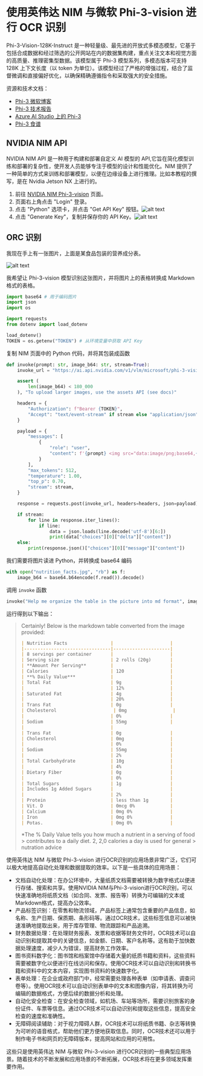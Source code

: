 # 使用英伟达 NIM 与微软 Phi-3-vision 进行 OCR 识别

Phi-3-Vision-128K-Instruct 是一种轻量级、最先进的开放式多模态模型，它基于包括合成数据和经过筛选的公开网站在内的数据集构建，重点关注文本和视觉方面的高质量、推理密集型数据。该模型属于 Phi-3 模型系列，多模态版本可支持 128K 上下文长度（以 token 为单位）。该模型经过了严格的增强过程，结合了监督微调和直接偏好优化，以确保精确遵循指令和采取强大的安全措施。

资源和技术文档：

-  [Phi-3 微软博客](https://azure.microsoft.com/blog/new-models-added-to-the-phi-3-family-available-on-microsoft-azure/?WT.mc_id=studentamb_228125)
-  [Phi-3 技术报告](https://aka.ms/phi3-tech-report)
-  [Azure AI Studio 上的 Phi-3](https://aka.ms/try-phi3vision)
-  [Phi-3 食谱](https://github.com/microsoft/Phi-3CookBook)

 
## NVIDIA NIM API

NVIDIA NIM API 是一种用于构建和部署自定义 AI 模型的 API,它旨在简化模型训练和部署的复杂性，使开发人员能够专注于模型的设计和性能优化。NIM 提供了一种简单的方式来训练和部署模型，以便在边缘设备上进行推理。比如本教程的撰写，是在 Nvidia Jetson NX 上进行的。

1. 前往 [NVIDIA NIM Phi-3-vision](https://build.nvidia.com/microsoft/phi-3-vision-128k-instruct) 页面。
2. 页面右上角点击 "Login" 登录。
3. 点击 "Python" 选项卡，并点击 "Get API Key" 按钮。![alt text](https://raw.githubusercontent.com/JamboChen/Jambo-blog/master/img/phi3/ocr/1.png)
4. 点击 "Generate Key"，复制并保存你的 API Key。![alt text](https://raw.githubusercontent.com/JamboChen/Jambo-blog/master/img/phi3/ocr/2.png)

## ORC 识别

我现在手上有一张图片，上面是某食品包装的营养成分表。

![alt text](https://raw.githubusercontent.com/JamboChen/Jambo-blog/master/example/phi3/nutrition_facts.jpg)

我希望让 Phi-3-vision 模型识别这张图片，并将图片上的表格转换成 Markdown 格式的表格。

```python
import base64 # 用于编码图片
import json
import os

import requests
from dotenv import load_dotenv

load_dotenv()
TOKEN = os.getenv("TOKEN") # 从环境变量中获取 API Key
```

复制 NIM 页面中的 Python 代码，并将其包装成函数

```python
def invoke(prompt: str, image_b64: str, stream=True):
    invoke_url = "https://ai.api.nvidia.com/v1/vlm/microsoft/phi-3-vision-128k-instruct"

    assert (
        len(image_b64) < 180_000
    ), "To upload larger images, use the assets API (see docs)"

    headers = {
        "Authorization": f"Bearer {TOKEN}",
        "Accept": "text/event-stream" if stream else "application/json",
    }

    payload = {
        "messages": [
            {
                "role": "user",
                "content": f'{prompt} <img src="data:image/png;base64,{image_b64}" />',
            }
        ],
        "max_tokens": 512,
        "temperature": 1.00,
        "top_p": 0.70,
        "stream": stream,
    }

    response = requests.post(invoke_url, headers=headers, json=payload)

    if stream:
        for line in response.iter_lines():
            if line:
                data = json.loads(line.decode('utf-8')[6:])
                print(data["choices"][0]["delta"]["content"])
    else:
        print(response.json()["choices"][0]["message"]["content"])
```

我们需要将图片读进 Python，并转换成 base64 编码

```python
with open("nutrition_facts.jpg", "rb") as f:
    image_b64 = base64.b64encode(f.read()).decode()
```

调用 `invoke` 函数

```python
invoke("Help me organize the table in the picture into md format", image_b64, stream=False)
```

运行得到以下输出：

> Certainly! Below is the markdown table converted from the image provided:
> 
> ```markdown
> | Nutrition Facts                |                     |
> |--------------------------------|---------------------|
> | 8 servings per container       |                     |
> | Serving size                   | 2 rolls (20g)       |
> | **Amount Per Serving**         |                     |
> | Calories                       | 120                 |
> | **% Daily Value***             |                     |
> | Total Fat                      | 9g                  |
> |                                | 12%                 |
> | Saturated Fat                  | 4g                  |
> |                                | 20%                 |
> | Trans Fat                      | 0g                  |
> | Cholesterol                     | 0mg                 |
> |                                | 0%                  |
> | Sodium                         | 55mg                |
> |                                |
> | Trans Fat                      | 0g                  |
> | Cholesterol                    | 0mg                 |
> |                                | 0%                  |
> | Sodium                         | 55mg                |
> |                                | 2%                  |
> | Total Carbohydrate             | 10g                 |
> |                                | 4%                  |
> | Dietary Fiber                  | 0g                  |
> |                                | 0%                  |
> | Total Sugars                   | 1g                  |
> | Includes 1g Added Sugars       |                     |
> |                                | 2%                  |
> | Protein                        | less than 1g        |
> | Vit. D                         | 0mcg 0%             |
> | Calcium                        | 0mg 0%              |
> | Iron                           | 0mg 0%              |
> | Potas.                         | 0mg 0%              |
> ```
> 
> *The % Daily Value tells you how much a nutrient in a serving of food > contributes to a daily diet. 2, 2,0 calories a day is used for general > nutration advice


使用英伟达 NIM 与微软 Phi-3-vision 进行OCR识别的应用场景非常广泛，它们可以极大地提高自动化处理和数据提取的效率。以下是一些具体的应用场景：
- 文档自动化处理：在办公环境中，大量纸质文档需要被转换为数字格式以便进行存储、搜索和共享。使用NVIDIA NIM与Phi-3-vision进行OCR识别，可以快速准确地将纸质文档（如合同、发票、报告等）转换为可编辑的文本或Markdown格式，提高办公效率。
- 产品标签识别：在零售和物流领域，产品标签上通常包含重要的产品信息，如名称、生产日期、保质期、条形码等。通过OCR技术，这些标签信息可以被快速准确地提取出来，用于库存管理、物流跟踪和产品追溯。
- 财务数据处理：在处理财务报表、发票和收据等财务文件时，OCR技术可以自动识别和提取其中的关键信息，如金额、日期、客户名称等。这有助于加快数据处理速度，减少人为错误，提高财务工作效率。
- 图书资料数字化：图书馆和档案馆中存储着大量的纸质书籍和资料，这些资料需要被数字化以便进行在线访问和保存。使用OCR技术可以自动识别和转换书籍和资料中的文本内容，实现图书资料的快速数字化。
- 表单处理：在企业或政府部门中，经常需要处理各种表单（如申请表、调查问卷等）。使用OCR技术可以自动识别表单中的文本和图像内容，将其转换为可编辑的数据格式，方便后续的数据分析和处理。
- 自动化安全检查：在安全检查领域，如机场、车站等场所，需要识别旅客的身份证件、车票等信息。通过OCR技术可以自动识别和提取这些信息，提高安全检查的速度和准确性。
- 无障碍阅读辅助：对于视力障碍人群，OCR技术可以将纸质书籍、杂志等转换为可听的语音格式，帮助他们更方便地获取信息。同时，OCR技术还可以用于制作电子书和网页的无障碍版本，提高网站和应用的可用性。

这些只是使用英伟达 NIM 与微软 Phi-3-vision 进行OCR识别的一些典型应用场景。随着技术的不断发展和应用场景的不断拓展，OCR技术将在更多领域发挥重要作用。